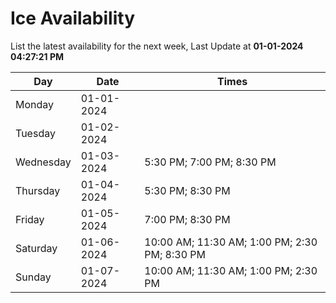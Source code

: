 # Ice Availability

List the latest availability for the next week, Last Update at **01-01-2024 04:27:21 PM**

| Day         | Date        | Times       |
| ----------- | ----------- | ----------- |
|Monday|01-01-2024||
|Tuesday|01-02-2024||
|Wednesday|01-03-2024|5:30 PM; 7:00 PM; 8:30 PM|
|Thursday|01-04-2024|5:30 PM; 8:30 PM|
|Friday|01-05-2024|7:00 PM; 8:30 PM|
|Saturday|01-06-2024|10:00 AM; 11:30 AM; 1:00 PM; 2:30 PM; 8:30 PM|
|Sunday|01-07-2024|10:00 AM; 11:30 AM; 1:00 PM; 2:30 PM|
